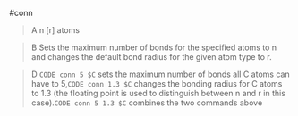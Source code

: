 #conn

>A n [r] atoms

>B Sets the maximum number of bonds for the specified atoms to n and changes the default bond radius for the given atom type to r.

>D `CODE conn 5 $C` sets the maximum number of bonds all C atoms can have to 5,`CODE conn 1.3 $C` changes the bonding radius for C atoms to 1.3 (the floating point is used to distinguish between n and r in this case).`CODE conn 5 1.3 $C` combines the two commands above
